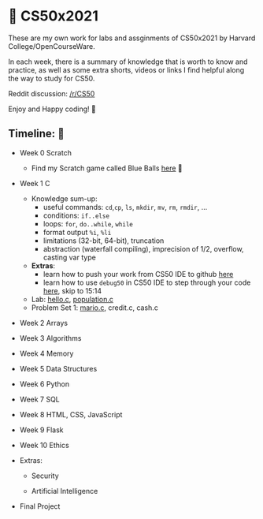 # :file_folder: CS50x2021
These are my own work for labs and assginments of CS50x2021 by Harvard College/OpenCourseWare.

In each week, there is a summary of knowledge that is worth to know and practice, as well as some extra shorts, videos or links I find helpful along the way to study for CS50.

Reddit discussion: [/r/CS50](https://www.reddit.com/r/cs50/)

Enjoy and Happy coding! :robot: 

## Timeline: :calendar:
- Week 0 Scratch
  - Find my Scratch game called Blue Balls [here](https://scratch.mit.edu/projects/471758222) :large_blue_circle:
- Week 1 C
  - Knowledge sum-up:
  	- useful commands: `cd`,`cp`, `ls`, `mkdir`, `mv`, `rm`, `rmdir`, ... 
  	- conditions: `if..else`
  	- loops: `for`, `do..while`, `while`  
  	- format output `%i`, `%li`
  	- limitations (32-bit, 64-bit), truncation
  	- abstraction (waterfall compiling), imprecision of 1/2, overflow, casting var type
  - **Extras**: 
  	- learn how to push your work from CS50 IDE to github [here](https://www.youtube.com/watch?v=MJUJ4wbFm_A)
  	- learn how to use `debug50` in CS50 IDE to step through your code [here](https://www.youtube.com/watch?v=VtkMZjvvKaU), skip to 15:14
  - Lab: [hello.c](https://github.com/ngocpham1994x/CS50x2021/blob/main/pset1/hello/hello.c), [population.c](https://github.com/ngocpham1994x/CS50x2021/blob/main/pset1/hello/population.c)
  - Problem Set 1: [mario.c](https://github.com/ngocpham1994x/CS50x2021/blob/main/pset1/mario/mario.c), credit.c, cash.c
- Week 2 Arrays

- Week 3 Algorithms

- Week 4 Memory

- Week 5 Data Structures

- Week 6 Python

- Week 7 SQL

- Week 8 HTML, CSS, JavaScript

- Week 9 Flask

- Week 10 Ethics

- Extras:
  - Security

  - Artificial Intelligence

- Final Project
